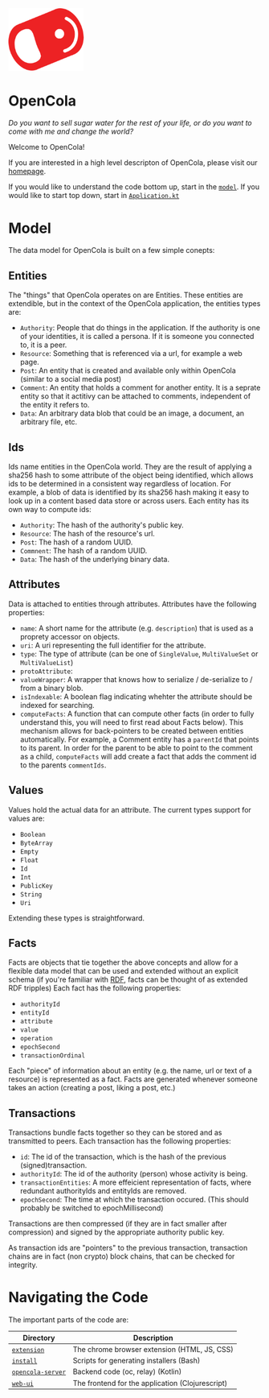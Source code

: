 <img src="img/pull-tab.svg" width="150" />

# OpenCola

*Do you want to sell sugar water for the rest of your life, or do you want to come with me and change the world?*

Welcome to OpenCola!

If you are interested in a high level descripton of OpenCola, please visit our [homepage](https://opencola.io).


If you would like to understand the code bottom up, start in the [```model```](opencola-server/core/model/README.md). If you would like to start top down, start in [```Application.kt```](opencola-server/server/src/main/kotlin/opencola/server/Application.kt)

# Model

The data model for OpenCola is built on a few simple conepts:

## Entities

The "things" that OpenCola operates on are Entities. These entities are extendible, but in the context of the OpenCola application, the entities types are:

* ```Authority```: People that do things in the application. If the authority is one of your identities, it is called a persona. If it is someone you connected to, it is a peer. 
* ```Resource```: Something that is referenced via a url, for example a web page. 
* ```Post```: An entity that is created and available only within OpenCola (similar to a social media post)
* ```Comment```: An entity that holds a comment for another entity. It is a seprate entity so that it actitivy can be attached to comments, independent of the entity it refers to. 
* ```Data```: An arbitrary data blob that could be an image, a document, an arbitrary file, etc.


## Ids

Ids name entities in the OpenCola world. They are the result of applying a sha256 hash to some attribute of the object being identified, which allows ids to be determined in a consistent way regardless of location. For example, a blob of data is identified by its sha256 hash making it easy to look up in a content based data store or across users. Each entity has its own way to compute ids: 

* ```Authority```: The hash of the authority's public key.
* ```Resource```: The hash of the resource's url.
* ```Post```: The hash of a random UUID.
* ```Commnent```: The hash of a random UUID.
* ```Data```: The hash of the underlying binary data.

## Attributes

Data is attached to entities through attributes. Attributes have the following properties:

* ```name```: A short name for the attribute (e.g. ```description```) that is used as a proprety accessor on objects.
* ```uri```: A uri representing the full identifier for the attribute.
* ```type```: The type of attribute (can be one of ```SingleValue```, ```MultiValueSet``` or ```MultiValueList```)
* ```protoAttribute```: 
* ```valueWrapper```: A wrapper that knows how to serialize / de-serialize to / from a binary blob.
* ```isIndexable```: A boolean flag indicating whehter the attribute should be indexed for searching.
* ```computeFacts```: A function that can compute other facts (in order to fully understand this, you will need to first read about Facts below). This mechanism allows for back-pointers to be created between entities automatically. For example, a Comment entity has a ```parentId``` that points to its parent. In order for the parent to be able to point to the comment as a child, ```computeFacts``` will add create a fact that adds the comment id to the parents ```commentIds```.  

## Values

Values hold the actual data for an attribute. The current types support for values are:

* ```Boolean```
* ```ByteArray```
* ```Empty```
* ```Float```
* ```Id```
* ```Int```
* ```PublicKey```
* ```String```
* ```Uri```

Extending these types is straightforward.

## Facts

Facts are objects that tie together the above concepts and allow for a flexible data model that can be used and extended without an explicit schema (if you're familiar with [RDF](https://en.wikipedia.org/wiki/Resource_Description_Framework), facts can be thought of as extended RDF tripples) Each fact has the following properties:

*  ```authorityId``` 
*  ```entityId```
*  ```attribute```
*  ```value```
*  ```operation```
*  ```epochSecond```
*  ```transactionOrdinal```

Each "piece" of information about an entity (e.g. the name, url or text of a resource) is represented as a fact. Facts are generated whenever someone takes an action (creating a post, liking a post, etc.)

## Transactions

Transactions bundle facts together so they can be stored and as transmitted to peers. Each transaction has the following properties:

* ```id```: The id of the transaction, which is the hash of the previous (signed)transaction.  
* ```authorityId```: The id of the authority (person) whose activity is being. 
* ```transactionEntities```: A more effeicient representation of facts, where redundant authorityIds and entityIds are removed. 
* ```epochSecond```: The time at which the transaction occured. (This should probably be switched to epochMillisecond)

Transactions are then compressed (if they are in fact smaller after compression) and signed by the appropriate authority public key.

As transaction ids are "pointers" to the previous transaction, transaction chains are in fact (non crypto) block chains, that can be checked for integrity.

# Navigating the Code




The important parts of the code are: 

|Directory|Description|
|------|------|
|[```extension```](extension/README.md)| The chrome browser extension (HTML, JS, CSS)|
|[```install```](install/README.md)| Scripts for generating installers (Bash) |
|[```opencola-server```](opencola-server/README.md)| Backend code (oc, relay) (Kotlin) |
|[```web-ui```](web-ui/README.md)| The frontend for the application (Clojurescript)|







